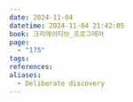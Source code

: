 ```yaml
---
date: 2024-11-04
datetime: 2024-11-04 21:42:05
book: 크리에이티브_프로그래머
page:
  - "175"
tags: 
references: 
aliases:
  - Deliberate discovery
---
```

